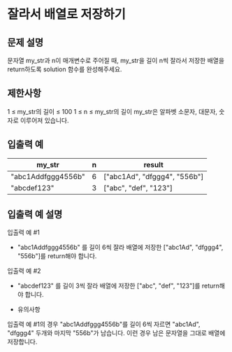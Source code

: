 # 잘라서 배열로 저장하기

## 문제 설명

문자열 my_str과 n이 매개변수로 주어질 때, my_str을 길이 n씩 잘라서 저장한 배열을 return하도록 solution 함수를 완성해주세요.

## 제한사항

1 ≤ my_str의 길이 ≤ 100
1 ≤ n ≤ my_str의 길이
my_str은 알파벳 소문자, 대문자, 숫자로 이루어져 있습니다.

## 입출력 예

|my_str|	n|	result|
|---|---|---|
|"abc1Addfggg4556b"	|6|	["abc1Ad", "dfggg4", "556b"]|
|"abcdef123"|	3|	["abc", "def", "123"]|

## 입출력 예 설명

입출력 예 #1

* "abc1Addfggg4556b" 를 길이 6씩 잘라 배열에 저장한 ["abc1Ad", "dfggg4", "556b"]를 return해야 합니다.

입출력 예 #2

* "abcdef123" 를 길이 3씩 잘라 배열에 저장한 ["abc", "def", "123"]를 return해야 합니다.

* 유의사항

입출력 예 #1의 경우 "abc1Addfggg4556b"를 길이 6씩 자르면 "abc1Ad", "dfggg4" 두개와 마지막 "556b"가 남습니다. 이런 경우 남은 문자열을 그대로 배열에 저장합니다.